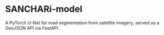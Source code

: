 # SANCHARi-model
A PyTorch U-Net for road segmentation from satellite imagery, served as a GeoJSON API via FastAPI.
